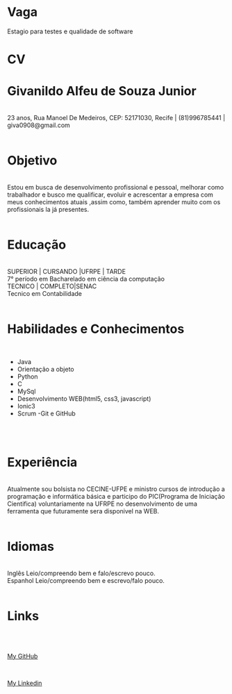 
Vaga
====

Estagio para testes e qualidade de software

CV
==

Givanildo Alfeu de Souza Junior
===============================
<br />
23 anos, Rua Manoel De Medeiros, CEP: 52171030, Recife | (81)996785441 | giva0908@gmail.com
<br />
<br />

Objetivo
========

<br />
Estou em busca de desenvolvimento profissional e pessoal, melhorar como trabalhador e busco me qualificar, evoluir e acrescentar a empresa com meus conhecimentos atuais ,assim como, também aprender muito com os profissionais la já presentes.
<br />
<br />

Educação
========
<br />
SUPERIOR | CURSANDO |UFRPE | TARDE
<br />
7° período em Bacharelado em ciência da computação
<br />
TECNICO | COMPLETO|SENAC
<br />
Tecnico em Contabilidade
<br />
<br />

Habilidades e Conhecimentos
===========================
<br />

- Java
- Orientação a objeto
- Python
- C
- MySql
- Desenvolvimento WEB(html5, css3, javascript)
- Ionic3
- Scrum
-Git e GitHub
<br />
<br />

Experiência
===========

<br />
Atualmente sou bolsista no CECINE-UFPE e ministro cursos de introdução a programação e informática básica e participo do PIC(Programa de Iniciação Cientifica) voluntariamente na UFRPE no desenvolvimento de uma ferramenta que futuramente sera disponivel na WEB.
<br />
<br />

Idiomas
=======

<br />
Inglês
Leio/compreendo bem e falo/escrevo pouco.
<br />
Espanhol
Leio/compreendo bem e escrevo/falo pouco.
<br />
<br />

Links
=====

<br />
<br />

<a href="http://github.com/GivaJr">My GitHub</a>

<br />

<a href="http://linkedin.com/in/givanildo-junior-052b9284/">My Linkedin</a>

<br />



